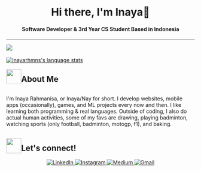 <h1 style="text-align: center;">Hi there, I'm Inaya👋</h1> 
<h4 style="text-align: center;">Software Developer & 3rd Year CS Student Based in Indonesia
</h4>
<hr>


<a href="https://github.com/inayarhmns">
  <img align="center" src="https://github-readme-stats.vercel.app/api/top-langs/?username=inayarhmns&border_color=C8AE8C&card_width=700&theme=noctis_minimus&hide=GAP,Procfile&langs_count=12&layout=compact&size_weight=0.4&count_weight=0.6" />
</a>
<br></br>
<a href="https://github.com/inayarhmns">
<img align="center" src="https://github-readme-stats.vercel.app/api?username=inayarhmns&border_color=C8AE8C&show_icons=true&card_width=700&theme=noctis_minimus&hide_rank=true&hide=stars,issues" alt="inayarhmns's language stats"/>
</a>

<div style="display:flex; 
            align-items: center;">
<img width="40" height="40" src="https://media3.giphy.com/media/v1.Y2lkPTc5MGI3NjExZmxkMjA1c2s1azBwdnJ4bnE4Y2E3M3Y1ZmsxZ3JvYmVlYjFxdTg5eiZlcD12MV9pbnRlcm5hbF9naWZfYnlfaWQmY3Q9cw/QUXETVi1sNb9OCOJ30/giphy.webp"><h2>About Me</h2> </div>

I'm Inaya Rahmanisa, or Inaya/Nay for short. I develop websites, mobile apps (occasionally), games, and ML projects every now and then. I like learning both programming & real languages. Outside of coding, I also do actual human activities, some of my favs are drawing, playing badminton, watching sports (only football, badminton, motogp, f1), and baking. 




<div style="display:flex; 
            align-items: center;">
<img width="40" height="40" src="https://media3.giphy.com/media/v1.Y2lkPTc5MGI3NjExZmxkMjA1c2s1azBwdnJ4bnE4Y2E3M3Y1ZmsxZ3JvYmVlYjFxdTg5eiZlcD12MV9pbnRlcm5hbF9naWZfYnlfaWQmY3Q9cw/QUXETVi1sNb9OCOJ30/giphy.webp">
<h2>Let's connect!</h2>
</div>


<div  align="center">

  <a href="https://www.linkedin.com/in/inayarahmanisa/" target="_blank">
    <img src="https://img.shields.io/badge/LinkedIn-%230077B5.svg?&style=flat-square&logo=linkedin&logoColor=white&color=071A2C" alt="LinkedIn">
  </a>
  <a href="https://www.instagram.com/inayarhmns/" target="_blank">
    <img src="https://img.shields.io/badge/Instagram-%23E4405F.svg?&style=flat-square&logo=instagram&logoColor=white&color=071A2C" alt="Instagram">
  </a>
 <!--<a href="https://twitter.com/floringham/" target="_blank">
    <img src="https://img.shields.io/badge/Twitter-%231877F2.svg?&style=flat-square&logo=twitter&logoColor=white&color=071A2C" alt="Twitter">
  </a>
  -->
  <a href="https://medium.com/@inayarhmns" target="_blank">
    <img src="https://img.shields.io/badge/medium-%2312100E.svg?&style=flat-square&logo=medium&logoColor=white&color=071A2C" alt="Medium"/>
  </a>
   <a href="mailto:inaya.rahmanisa@gmail.com" mailto="inaya.rahmanisa@gmail.com" target="_blank">
    <img src="https://img.shields.io/badge/Gmail-%231877F2.svg?&style=flat-square&logo=gmail&logoColor=white&color=071A2C" alt="Gmail">
  </a>
  
</div>



